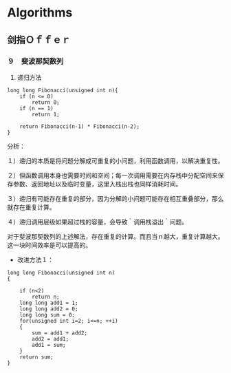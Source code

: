 # Algorithms
## 剑指Ｏｆｆｅｒ

### ９　斐波那契数列

1. 递归方法
```
long long Fibonacci(unsigned int n){
    if (n <= 0)
        return 0;
    if (n == 1)
        return 1;
    
    return Fibonacci(n-1) * Fibonacci(n-2);
}
```
分析：　

１）递归的本质是将问题分解成可重复的小问题，利用函数调用，以解决重复性。

２）但函数调用本身也需要时间和空间；每一次调用需要在内存栈中分配空间来保存参数、返回地址以及临时变量，这里入栈出栈也同样消耗时间。

３）递归有可能存在重复的部分，因为分解的小问题可能存在相互重叠部分，那么就存在重复计算。

４）递归调用层级如果超过栈的容量，会导致｀调用栈溢出｀问题。

对于斐波那契数列的上述解法，存在重复的计算。而且当ｎ越大，重复计算越大。这一块时间效率是可以提高的。


* 改进方法１：
```
long long Fibonacci(unsigned int n)
{
    
    if (n<2)
        return n;
    long long add1 = 1;
    long long add2 = 0;
    long long sum = 0;
    for(unsigned int i=2; i<=n; ++i)
    {
        sum = add1 + add2;
        add2 = add1;
        add1 = sum;
    }
    return sum;
}

```
